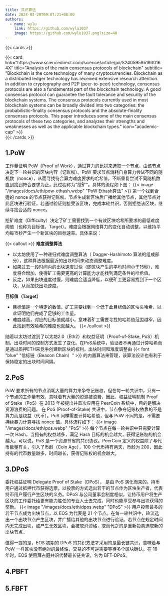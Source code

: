 ```yaml
---
title: 共识算法
date: 2024-03-20T09:07:21+08:00
authors:
  - name: wylu
    link: https://github.com/wylu1037
    image: https://github.com/wylu1037.png?size=40
---
```


{{< cards >}}

<div style="grid-column: 1 / span 3">
{{< card link="https://www.sciencedirect.com/science/article/pii/S240595951930164X" title="Analysis of the main consensus protocols of blockchain" subtitle= "Blockchain is the core technology of many cryptocurrencies. Blockchain as a distributed ledger technology has received extensive research attention. In addition to cryptography and P2P (peer-to-peer) technology, consensus protocols are also a fundamental part of the blockchain technology. A good consensus protocol can guarantee the fault tolerance and security of the blockchain systems. The consensus protocols currently used in most blockchain systems can be broadly divided into two categories: the probabilistic-finality consensus protocols and the absolute-finality consensus protocols. This paper introduces some of the main consensus protocols of these two categories, and analyzes their strengths and weaknesses as well as the applicable blockchain types." icon="academic-cap" >}}
</div>
{{< /cards >}}

## 1.PoW

工作量证明 PoW（Proof of Work），通过算力的比拼来选取一个节点，由该节点决定下一轮共识的区块内容（记账权）。PoW 要求节点消耗自身算力尝试不同的随机数（nonce），从而寻找符合算力难度要求的哈希值，不断重复尝试不同随机数直到找到符合要求为止，此过程称为“挖矿”。具体的流程如下图：
{{< image "/images/docs/eth/pow-ethash.webp" "PoW Ethash算法" >}}
第一个找到合适的 nonce 的节点获得记账权。节点生成新区块后广播给其他节点，其他节点对此区块进行验证，若通过验证则接受该区块，完成本轮共识，否则拒绝该区块，继续寻找合适的 nonce。

挖矿难度（Difficulty）决定了矿工需要找到一个有效区块哈希所要求的最低难度阈值（也称为目标值，Target）。难度会根据网络算力的变化自动调整，以维持平均每15秒产生一个新区块的目标速率。具体来说：

{{< callout >}}
**难度调整算法**
- 以太坊使用了一种递归式难度调整算法（ Dagger-Hashimoto 算法的组成部分），这种算法根据最近的出块时间来动态调整难度。
- 如果过去一段时间内的出块速度过快（即区块产生的平均时间小于15秒），难度将会增加，使得矿工需要更高的计算能力才能找到满足条件的哈希值。
- 反之，如果出块速度过慢，则难度会适当降低，以便矿工更容易找到下一个区块，从而加快出块速度。

**目标值（Target）**
+ 目标值是一个特定的数值，矿工需要找到一个低于此目标值的区块头哈希，以此证明他们完成了足够的工作量。
+ 难度越高，对应的目标值就越小，意味着矿工需要寻找的哈希值范围越窄，因此找到有效哈希的难度也就越大。
{{< /callout >}}

随着以太坊过渡到了以太坊2.0（Eth2）和权益证明（Proof-of-Stake, PoS）机制，出块时间的控制方式发生了变化。在PoS系统中，验证者不再通过计算哈希而是通过质押ETH来竞争创建新区块的权利，出块时间和难度调整由 {{< font "blue" "信标链（Beacon Chain）" >}} 的内置算法来管理，该算法设计也有利于保持稳定的出块时间间隔。

## 2.PoS

PoW 要求所有的节点消耗大量的算力来争夺记账权，但在每一轮共识中，只有一个节点的工作量有效，意味着有大量的资源被浪费，因此，权益证明机制 Proof of Stake（PoS）在 2013 年被提出并首次应用在 PeerCoin 系统中，目的是解决资源浪费的问题。
在 PoS (Proof-of-Stake) 共识中，节点争夺记账权依靠的不是算力而是权益（代币）。PoS 同样需要计算哈希值，但与 PoW 不同的是，不需要持续暴力计算寻找 nonce 值，具体流程如下：
{{< image "/images/docs/eth/pos.webp" "PoS" >}}
每个节点在每一轮共识中只需要计算一次 Hash，当拥有的权益越多，满足 Hash 目标的机会越大，获得记账权的机会越大。可以说，PoS 是一个资源节省的共识协议。PeerCoin 定义的权益除了与代币数量有关，引入了币龄（Coin Age），100 个代币持有两天，币龄为 200，因此持有的代币数量越多，时间越长，获得记账权的机会越大。

## 3.DPoS

委托权益证明 Delegate Proof of Stake（DPoS）， 是由 PoS 演化而来的。持币用户通过抵押代币获得选票，以投票的方式选出若干的节点作为区块生产者，代表持币用户履行产生区块的义务。DPoS 与公司董事会制度相似，让持币用户将生产区块的工作委托给更有能力胜任的专业人士去完成，同时也能享受参与出块获得的奖励。
{{< image "/images/docs/eth/dpos.webp" "DPoS" >}}
用户投票最多的若干节点成为出块节点，以 EOS 为代表是 21 个节点。在每一轮共识中，轮流选出一个出块节点产生区块，并广播给其他的出块节点进行验证。若节点在规定时间内无完成出块，或产生无效区块，会被取消资格，取而代之的是重新投票选取新的出块节点。

值得一提的是，EOS 初期的 DPoS 的共识方法才采用的是最长链共识，意味着与 PoW 一样区块没有绝对的最终性，交易的不可逆需要等待多个区块确认。在 18 年时，EOS 使用拜占庭共识代替最长链共识，名为 BFT-DPoS。

## 4.PBFT

## 5.FBFT
